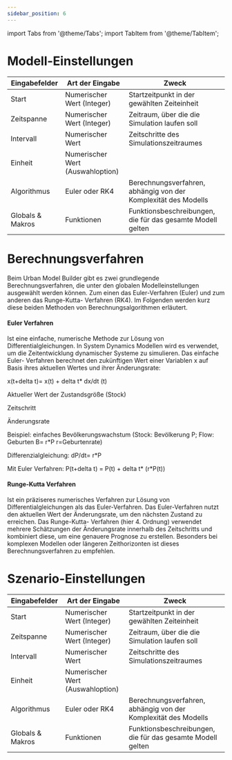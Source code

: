 ```yaml
---
sidebar_position: 6
---
```

import Tabs from '@theme/Tabs';
import TabItem from '@theme/TabItem';

<Tabs>
 <TabItem value="versionseinstellungen" label="Versionseinstellungen">
    
  </TabItem>
  <TabItem value="modelleinstellungen" label="Modell-Einstellungen">

# Modell-Einstellungen

| Eingabefelder     | Art der Eingabe |    Zweck        |
| ----------- | ----------- |----------- |
|Start    | Numerischer Wert (Integer)     |  Startzeitpunkt in der gewählten Zeiteinheit |
| Zeitspanne | Numerischer Wert (Integer)    |   Zeitraum, über die die Simulation laufen soll     |
| Intervall | Numerischer Wert   | Zeitschritte des Simulationszeitraumes |
| Einheit | Numerischer Wert (Auswahloption)| 
| Algorithmus | Euler oder RK4 | Berechnungsverfahren, abhängig von der Komplexität des Modells|
| Globals & Makros | Funktionen | Funktionsbeschreibungen, die für das gesamte Modell gelten  |

# Berechnungsverfahren

Beim Urban Model Builder gibt es zwei grundlegende Berechnungsverfahren, die unter den globalen Modelleinstellungen ausgewählt werden können. Zum einen das Euler-Verfahren (Euler) und zum anderen das Runge-Kutta- Verfahren (RK4). Im Folgenden werden kurz diese beiden Methoden von Berechnungsalgorithmen erläutert.

#### Euler Verfahren

Ist eine einfache, numerische Methode zur Lösung von Differentialgleichungen. In System Dynamics Modellen wird es verwendet, um die Zeitentwicklung dynamischer Systeme zu simulieren. Das einfache Euler- Verfahren berechnet den zukünftigen Wert einer Variablen x auf Basis ihres aktuellen Wertes und ihrer Änderungsrate: 

x(t+delta t)= x(t) + delta t* dx/dt (t)


Aktueller Wert der Zustandsgröße (Stock)

Zeitschritt 

Änderungsrate 

Beispiel: einfaches Bevölkerungswachstum (Stock: Bevölkerung P; Flow: Geburten B= r*P r=Geburtenrate) 

Differenzialgleichung: dP/dt= r*P

Mit Euler Verfahren: P(t+delta t) = P(t) + delta t* (r*P(t))

#### Runge-Kutta Verfahren

Ist ein präziseres numerisches Verfahren zur Lösung von Differentialgleichungen als das Euler-Verfahren. Das Euler-Verfahren nutzt den aktuellen Wert der Änderungsrate, um den nächsten Zustand zu erreichen. Das Runge-Kutta- Verfahren (hier 4. Ordnung) verwendet mehrere Schätzungen der Änderungsrate innerhalb des Zeitschritts und kombiniert diese, um eine genauere Prognose zu erstellen.
Besonders bei komplexen Modellen oder längeren Zeithorizonten ist dieses Berechnungsverfahren zu empfehlen.


  </TabItem>
  <TabItem value="szenarioeinstellungen" label="Szenario-Einstellungen">

# Szenario-Einstellungen
| Eingabefelder     | Art der Eingabe |    Zweck        |
| ----------- | ----------- |----------- |
|Start    | Numerischer Wert (Integer)     |  Startzeitpunkt in der gewählten Zeiteinheit |
| Zeitspanne | Numerischer Wert (Integer)    |   Zeitraum, über die die Simulation laufen soll     |
| Intervall | Numerischer Wert   | Zeitschritte des Simulationszeitraumes |
| Einheit | Numerischer Wert (Auswahloption)| 
| Algorithmus | Euler oder RK4 | Berechnungsverfahren, abhängig von der Komplexität des Modells|
| Globals & Makros | Funktionen | Funktionsbeschreibungen, die für das gesamte Modell gelten  |
  </TabItem>
  
 </Tabs>
